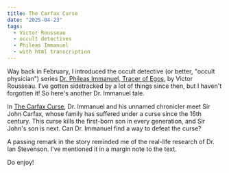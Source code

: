 ```yaml
---
title: The Carfax Curse
date: "2025-04-23"
tags: 
  - Victor Rousseau
  - occult detectives
  - Phileas Immanuel
  - with html transcription
---
```


Way back in February, I introduced the occult detective (or better, "occult physician") series [Dr. Phileas Immanuel, Tracer of Egos](/blog/2025-02-26-phileas-immanuel-tracer-of-egos/), by Victor Rousseau. I've gotten sidetracked by a lot of things since then, 
but I haven't forgotten it! So here's another Dr. Immanuel tale.

In [The Carfax Curse](/victor-rousseau/carfax-curse/), Dr. Immanuel and his unnamed chronicler meet Sir John Carfax, whose family has suffered 
under a curse since the 16th century. This curse kills the first-born son in every generation, and Sir John's son is next. Can Dr. Immanuel find a way to defeat the curse?

A passing remark in the story reminded me of the real-life research of Dr. Ian Stevenson. I've mentioned it in a margin note to the text. 

Do enjoy!
